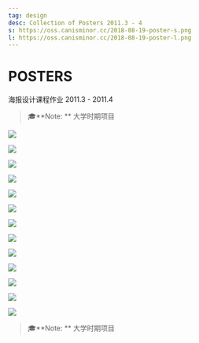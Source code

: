 ```yaml
---
tag: design
desc: Collection of Posters 2011.3 - 4
s: https://oss.canisminor.cc/2018-08-19-poster-s.png
l: https://oss.canisminor.cc/2018-08-19-poster-l.png
---
```


# POSTERS

海报设计课程作业 2011.3 - 2011.4

> 🎓**Note: ** 大学时期项目

![](https://oss.canisminor.cc/posters-1.png)

![](https://oss.canisminor.cc/posters-2.png)

![](https://oss.canisminor.cc/posters-3.png)

![](https://oss.canisminor.cc/posters-4.png)

![](https://oss.canisminor.cc/posters-5.png)

![](https://oss.canisminor.cc/posters-6.png)

![](https://oss.canisminor.cc/posters-7.png)

![](https://oss.canisminor.cc/posters-8.png)

![](https://oss.canisminor.cc/posters-9.png)

![](https://oss.canisminor.cc/posters-10.png)

![](https://oss.canisminor.cc/posters-11.png)

![](https://oss.canisminor.cc/posters-12.png)

![](https://oss.canisminor.cc/posters-13.png)

> 🎓**Note: ** 大学时期项目
